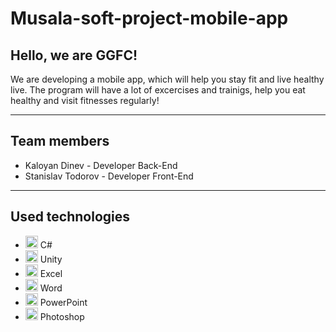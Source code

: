 # Musala-soft-project-mobile-app

## Hello, we are GGFC!


We are developing a mobile app, which will help you stay fit and live healthy live. 
The program will have a lot of excercises and trainigs, help you eat healthy and visit fitnesses regularly!

---

## Team members
- Kaloyan Dinev - Developer Back-End
- Stanislav Todorov - Developer Front-End

---

## Used technologies
- <img src="https://media.discordapp.net/attachments/842837080392073248/856216542810341376/png-transparent-purple-and-white-logo-c-computer-programming-software-development-programmer-marklog.png" width="20"> C#
- <img src="https://unity3d.com/profiles/unity3d/themes/unity/images/pages/branding_trademarks/unity-tab-square-black.png" width="20"> Unity
- <img src="https://media.discordapp.net/attachments/815253581149896790/818134368848969728/1043px-Microsoft_Excel_2013_logo.svg_.png?width=551&height=541" width="20"> Excel
-  <img src="https://media.discordapp.net/attachments/815253581149896790/818133539903111188/Microsoft_Word_logo.png" width="20"> Word
- <img src="https://media.discordapp.net/attachments/815253581149896790/818136011359518780/kisspng-microsoft-powerpoint-computer-software-microsoft-o-5b3b3927c75c49.3318087715306079118166-rem.png" width="20"> PowerPoint
- <img src="https://media.discordapp.net/attachments/815253581149896790/818130499204939866/788px-Adobe_Photoshop_CC_icon.svg.png?width=555&height=541" width="20"> Photoshop
